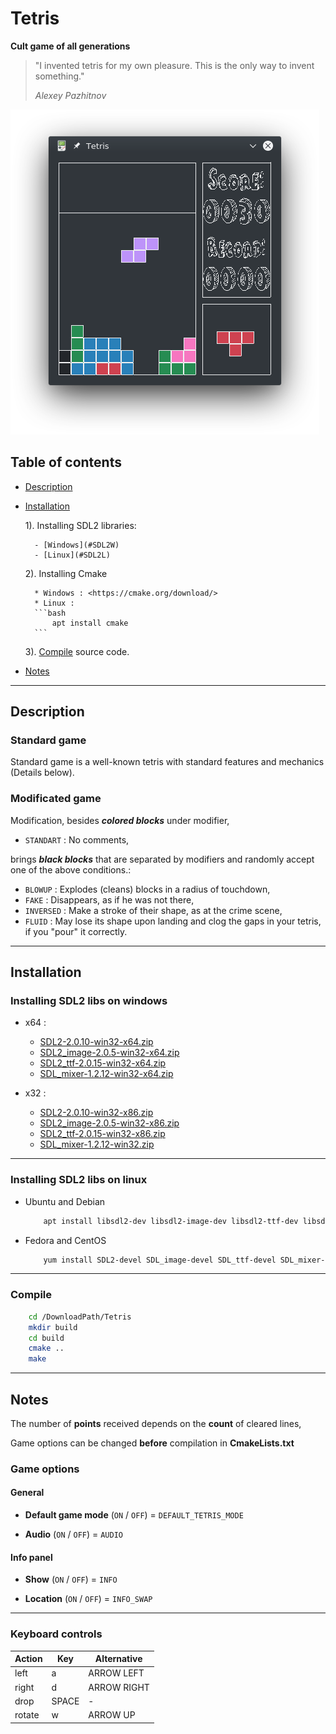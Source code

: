 # Tetris

**Сult game of all generations**

> "I invented tetris for my own pleasure. This is the only way to invent something."
>
> *Alexey Pazhitnov*

![screenshot](./screenshot.png)

## Table of contents

- [Description](#Description)

- [Installation](#Installation)

    1). Installing SDL2 libraries:

        - [Windows](#SDL2W)
        - [Linux](#SDL2L)

    2). Installing Cmake 

        * Windows : <https://cmake.org/download/>
        * Linux :
        ```bash
            apt install cmake
        ```

    3). [Compile](#Compile) source code.
        
    
- [Notes](#Notes)
___

## <a name="Description"></a> Description

### Standard game

Standard game is a well-known tetris with standard features and mechanics (Details below).

### Modificated game

Modification, besides ***colored blocks*** under modifier,

- `STANDART` : No comments,

brings ***black blocks*** that are separated by modifiers and randomly accept one of the above conditions.:

- `BLOWUP` : Explodes (cleans) blocks in a radius of touchdown,
- `FAKE` : Disappears, as if he was not there,
- `INVERSED` : Make a stroke of their shape, as at the crime scene,
- `FLUID` : May lose its shape upon landing and clog the gaps in your tetris, if you "pour" it correctly.
___

## <a name="Installation"></a> Installation

### <a name="SDL2W"></a> Installing SDL2 libs on windows

* x64 : 
    * [SDL2-2.0.10-win32-x64.zip](https://www.libsdl.org/release/SDL2-2.0.10-win32-x64.zip)
    * [SDL2_image-2.0.5-win32-x64.zip](https://www.libsdl.org/projects/SDL_image/release/SDL2_image-2.0.5-win32-x64.zip)
    * [SDL2_ttf-2.0.15-win32-x64.zip](https://www.libsdl.org/projects/SDL_ttf/release/SDL2_ttf-2.0.15-win32-x64.zip)
    * [SDL_mixer-1.2.12-win32-x64.zip](https://www.libsdl.org/projects/SDL_mixer/release/SDL_mixer-1.2.12-win32-x64.zip)

* x32 : 
    * [SDL2-2.0.10-win32-x86.zip](https://www.libsdl.org/release/SDL2-2.0.10-win32-x86.zip)
    * [SDL2_image-2.0.5-win32-x86.zip](https://www.libsdl.org/projects/SDL_image/release/SDL2_image-2.0.5-win32-x86.zip)
    * [SDL2_ttf-2.0.15-win32-x86.zip](https://www.libsdl.org/projects/SDL_ttf/release/SDL2_ttf-2.0.15-win32-x86.zip)
    * [SDL_mixer-1.2.12-win32.zip](https://www.libsdl.org/projects/SDL_mixer/release/SDL_mixer-1.2.12-win32.zip)
___

### <a name="SDL2L"></a> Installing SDL2 libs on linux

* Ubuntu and Debian 
    ```bash
        apt install libsdl2-dev libsdl2-image-dev libsdl2-ttf-dev libsdl2-mixer-dev
    ```
* Fedora and CentOS
    ```bash
        yum install SDL2-devel SDL_image-devel SDL_ttf-devel SDL_mixer-devel
    ```
___
    
### <a name="Compile"></a> Compile

```bash
    cd /DownloadPath/Tetris
    mkdir build
    cd build
    cmake ..
    make
```
___

## <a name="Notes"></a> Notes

The number of **points** received depends on the **count** of cleared lines,

Game options can be changed **before** compilation in **CmakeLists.txt**


### Game options

#### General

- **Default game mode** (`ON` / `OFF`) = `DEFAULT_TETRIS_MODE` 

- **Audio** (`ON` / `OFF`) = `AUDIO`

#### Info panel

- **Show** (`ON` / `OFF`) = `INFO`

- **Location** (`ON` / `OFF`) = `INFO_SWAP`
___

### Keyboard controls

Action|Key  |Alternative
------|-----|-----------
left  |a    |ARROW LEFT
right |d    |ARROW RIGHT
drop  |SPACE|-
rotate|w    |ARROW UP

